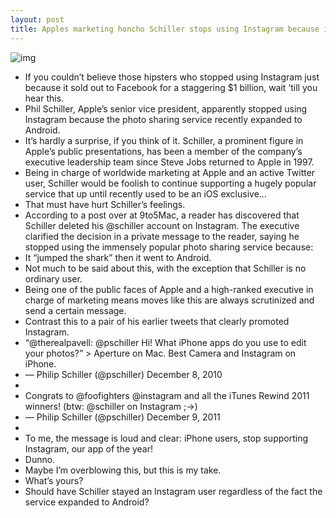 ```yaml
---
layout: post
title: Apples marketing honcho Schiller stops using Instagram because it went to Android
---
```

![img](http://media.idownloadblog.com/wp-content/uploads/2012/04/Phil-Schiller-on-Instagram-quitting.jpg)
* If you couldn’t believe those hipsters who stopped using Instagram just because it sold out to Facebook for a staggering $1 billion, wait ’till you hear this.
* Phil Schiller, Apple’s senior vice president, apparently stopped using Instagram because the photo sharing service recently expanded to Android.
* It’s hardly a surprise, if you think of it. Schiller, a prominent figure in Apple’s public presentations, has been a member of the company’s executive leadership team since Steve Jobs returned to Apple in 1997.
* Being in charge of worldwide marketing at Apple and an active Twitter user, Schiller would be foolish to continue supporting a hugely popular service that up until recently used to be an iOS exclusive…
* That must have hurt Schiller’s feelings.
* According to a post over at 9to5Mac, a reader has discovered that Schiller deleted his @schiller account on Instagram. The executive clarified the decision in a private message to the reader, saying he stopped using the immensely popular photo sharing service because:
* It “jumped the shark” then it went to Android.
* Not much to be said about this, with the exception that Schiller is no ordinary user.
* Being one of the public faces of Apple and a high-ranked executive in charge of marketing means moves like this are always scrutinized and send a certain message.
* Contrast this to a pair of his earlier tweets that clearly promoted Instagram.
* “@therealpavell: @pschiller Hi! What iPhone apps do you use to edit your photos?” > Aperture on Mac. Best Camera and Instagram on iPhone.
* — Philip Schiller (@pschiller) December 8, 2010
*  
* Congrats to @foofighters @instagram and all the iTunes Rewind 2011 winners! (btw: @schiller on Instagram ;->)
* — Philip Schiller (@pschiller) December 9, 2011
*  
* To me, the message is loud and clear: iPhone users, stop supporting Instagram, our app of the year!
* Dunno.
* Maybe I’m overblowing this, but this is my take.
* What’s yours?
* Should have Schiller stayed an Instagram user regardless of the fact the service expanded to Android?


